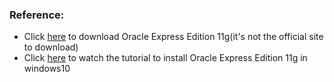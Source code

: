 ### Reference:
- Click [here](https://www.filehorse.com/download-oracle-database-express-64/download/) to download Oracle Express Edition 11g(it's not the official site to download)
- Click [here](https://youtu.be/NRnSO3dn4uA) to watch the tutorial to install Oracle Express Edition 11g in windows10
